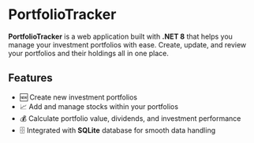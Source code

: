 # PortfolioTracker

**PortfolioTracker** is a web application built with **.NET 8** that helps you manage your investment portfolios with ease. Create, update, and review your portfolios and their holdings all in one place.

## Features

- 🆕 Create new investment portfolios  
- 📈 Add and manage stocks within your portfolios  
- 💰 Calculate portfolio value, dividends, and investment performance  
- 🗄️ Integrated with **SQLite** database for smooth data handling  
